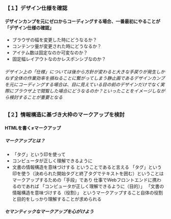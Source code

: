 ### 【１】デザイン仕様を確認

#### デザインカンプを元にゼロからコーディングする場合、一番最初にやることが「デザイン仕様の確認」
  
- ブラウザの幅を変更した時にどうなるか？
- コンテンツ量が変更された時にどうなるか？
- アイテム数は固定なのか可変なのか？
- 固定幅レイアウトなのかレスポンシブなのか？
    
###### デザイン上の「仕様」については後から方針が変わると大きな手戻りが発生しかねず全体の作業効率を損ねることに繋がってしまう静止画であるデザインカンプを元にコーディングする場合は、目に見えている目の前のデザインだけでなく実際にブラウザ上で閲覧した場合にどうなるのか？といったことをイメージしながら検討することが重要となる

### 【２】情報構造に基づき大枠のマークアップを検討
#### HTMLを書く≠マークアップ
##### マークアップとは？
- 「タグ」という印を使って
- コンピュータが正しく理解できるように
- 文書の情報構造を意味づけする
    ということであると言える
    「タグ」という印を使う（決められた開始タグと終了タグでテキストを囲む）ということは
    マークアップするための「手段」であり
    仕事でWebフロントエンドに携わるのであれば
    「コンピュータが正しく理解できるように（目的）」
    「文書の情報構造を意味づけする（役割）」
    というマークアップすること自体の役割と目的をしっかり理解することが求められる
##### セマンティックなマークアップを心がけよう

